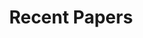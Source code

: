 ---
widget: pages
headless: true
weight: 20

title: Recent Papers
subtitle:

content:
  count: 0
  filters:
    author: ''
    category: ''
    exclude_featured: false
    publication_type: ''
    tag: 'Architectural Geometry'
  offset: 0
  order: desc
  page_type: 
design:
  view: 2
  columns: '1'
  css_class: universal-wrapper
---